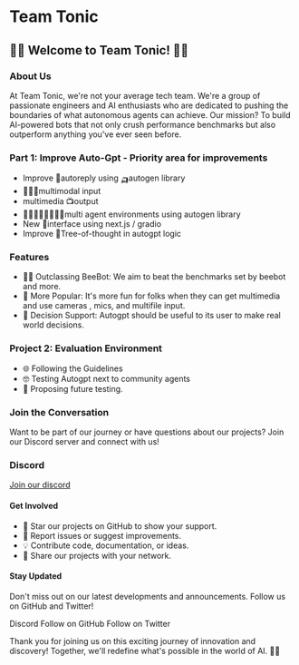 # Team Tonic

## 🤖🤖 Welcome to Team Tonic! 🤖🤖

### About Us

At Team Tonic, we're not your average tech team. We're a group of passionate engineers and AI enthusiasts who are dedicated to pushing the boundaries of what autonomous agents can achieve. Our mission? To build AI-powered bots that not only crush performance benchmarks but also outperform anything you've ever seen before.

### Part 1: Improve Auto-Gpt - Priority area for improvements

- Improve 🤖autoreply using 🛺autogen library
- 🤹🏻‍♀️multimodal input
- multimedia 📺output
- 👨🏻‍👩🏾‍👧🏼‍👦🏼multi agent environments using autogen library
- New 📎interface using next.js / gradio
- Improve 💭Tree-of-thought in autogpt logic

### Features

- 💪🏻 Outclassing BeeBot: We aim to beat the benchmarks set by beebot and more.
- 🧠 More Popular: It's more fun for folks when they can get multimedia and use cameras , mics, and multifile input.
- 💬 Decision Support: Autogpt should be useful to its user to make real world decisions.

### Project 2: Evaluation Environment

- 🌐 Following the Guidelines
- 🤓 Testing Autogpt next to community agents
- 🚀 Proposing future testing.

### Join the Conversation

Want to be part of our journey or have questions about our projects? Join our Discord server and connect with us!

### Discord

[Join our discord](https://discord.gg/9V6JkPEC)

#### Get Involved

- 🌟 Star our projects on GitHub to show your support.
- 🐞 Report issues or suggest improvements.
- 💡 Contribute code, documentation, or ideas.
- 📢 Share our projects with your network.

#### Stay Updated

Don't miss out on our latest developments and announcements. Follow us on GitHub and Twitter!

Discord Follow on GitHub Follow on Twitter

Thank you for joining us on this exciting journey of innovation and discovery! Together, we'll redefine what's possible in the world of AI. 🚀🤖
